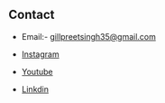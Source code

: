 ## Contact

- Email:- gillpreetsingh35@gmail.com

- [Instagram](https://instagram.com/lovepreett.gilll?igshid=MjEwN2IyYWYwYw==)

- [Youtube](https://youtube.com/@Rivalers4)

- [Linkdin](https://www.linkedin.com/in/lovepreet-singh-b1771718a)
